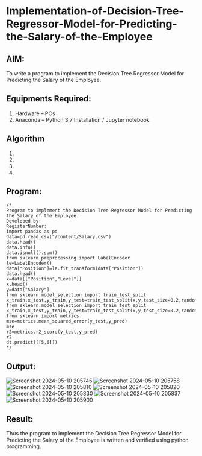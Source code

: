 # Implementation-of-Decision-Tree-Regressor-Model-for-Predicting-the-Salary-of-the-Employee

## AIM:
To write a program to implement the Decision Tree Regressor Model for Predicting the Salary of the Employee.

## Equipments Required:
1. Hardware – PCs
2. Anaconda – Python 3.7 Installation / Jupyter notebook

## Algorithm
1. 
2. 
3. 
4. 

## Program:
```
/*
Program to implement the Decision Tree Regressor Model for Predicting the Salary of the Employee.
Developed by: 
RegisterNumber:
import pandas as pd
data=pd.read_csv("/content/Salary.csv")
data.head()
data.info()
data.isnull().sum()
from sklearn.preprocessing import LabelEncoder
le=LabelEncoder()
data["Position"]=le.fit_transform(data["Position"])
data.head()
x=data[["Position","Level"]]
x.head()
y=data["Salary"]
from sklearn.model_selection import train_test_split
x_train,x_test,y_train,y_test=train_test_split(x,y,test_size=0.2,random_state=2)
from sklearn.model_selection import train_test_split
x_train,x_test,y_train,y_test=train_test_split(x,y,test_size=0.2,random_state=2)
from sklearn import metrics
mse=metrics.mean_squared_error(y_test,y_pred) 
mse
r2=metrics.r2_score(y_test,y_pred)
r2
dt.predict([[5,6]])
*/
```

## Output:
![Screenshot 2024-05-10 205745](https://github.com/Aprajith-R/Implementation-of-Decision-Tree-Regressor-Model-for-Predicting-the-Salary-of-the-Employee/assets/161153978/d9f83654-8e54-462b-b56c-f4461b4c15d9)
![Screenshot 2024-05-10 205758](https://github.com/Aprajith-R/Implementation-of-Decision-Tree-Regressor-Model-for-Predicting-the-Salary-of-the-Employee/assets/161153978/a8b548e5-874e-4617-a5cd-56d87d47edc1)
![Screenshot 2024-05-10 205810](https://github.com/Aprajith-R/Implementation-of-Decision-Tree-Regressor-Model-for-Predicting-the-Salary-of-the-Employee/assets/161153978/21f823d7-1b9f-4d78-9e32-f5f908ec48c8)
![Screenshot 2024-05-10 205820](https://github.com/Aprajith-R/Implementation-of-Decision-Tree-Regressor-Model-for-Predicting-the-Salary-of-the-Employee/assets/161153978/f33bac17-5c47-4ad5-b8cd-2eff86d866ff)
![Screenshot 2024-05-10 205830](https://github.com/Aprajith-R/Implementation-of-Decision-Tree-Regressor-Model-for-Predicting-the-Salary-of-the-Employee/assets/161153978/efb3889e-1790-4060-ae08-8f1ebd6dc278)
![Screenshot 2024-05-10 205837](https://github.com/Aprajith-R/Implementation-of-Decision-Tree-Regressor-Model-for-Predicting-the-Salary-of-the-Employee/assets/161153978/431308d5-85d5-4645-8c5c-6d46b29494c7)
![Screenshot 2024-05-10 205900](https://github.com/Aprajith-R/Implementation-of-Decision-Tree-Regressor-Model-for-Predicting-the-Salary-of-the-Employee/assets/161153978/7c6ea69b-9fd6-44dc-9da1-2d000306474c)



## Result:
Thus the program to implement the Decision Tree Regressor Model for Predicting the Salary of the Employee is written and verified using python programming.
